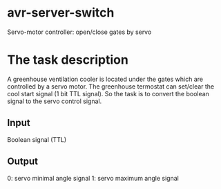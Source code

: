 # avr-server-switch
Servo-motor controller: open/close gates by servo 

# The task description
A greenhouse ventilation cooler is located under the gates which are controlled by a servo motor. The greenhouse termostat can set/clear the cool start signal (1 bit TTL signal). So the task is to convert the boolean signal to the servo control signal.

## Input
Boolean signal (TTL)

## Output
0: servo minimal angle signal
1: servo maximum angle signal

